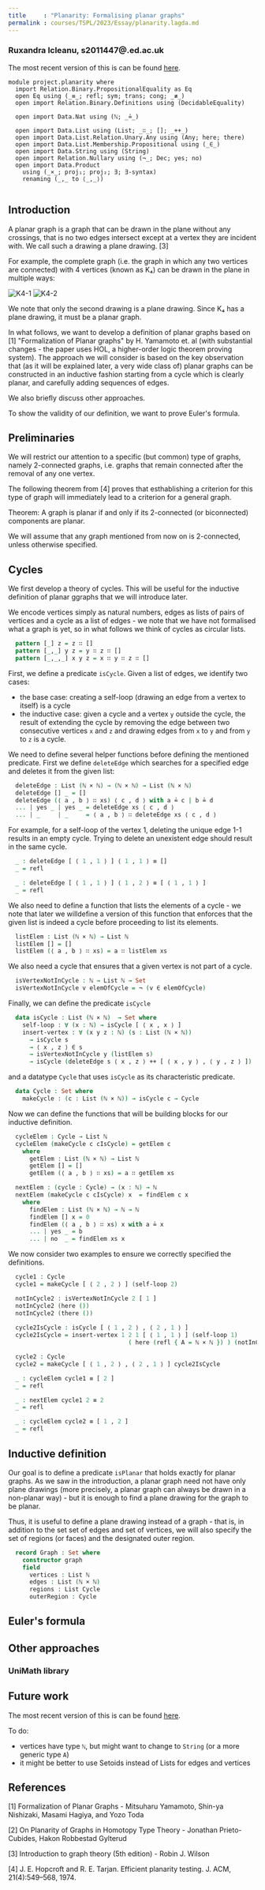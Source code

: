 ```yaml
---
title     : "Planarity: Formalising planar graphs"
permalink : courses/TSPL/2023/Essay/planarity.lagda.md
---
```


### Ruxandra Icleanu, s2011447@.ed.ac.uk

The most recent version of this is can be found [here](https://github.com/ruxicl/plfa.github.io/tree/tspl-project/courses/TSPL/2023/Essay).


```
module project.planarity where
  import Relation.Binary.PropositionalEquality as Eq
  open Eq using (_≡_; refl; sym; trans; cong; _≢_)
  open import Relation.Binary.Definitions using (DecidableEquality)
  
  open import Data.Nat using (ℕ; _≟_)
  
  open import Data.List using (List; _∷_; []; _++_)
  open import Data.List.Relation.Unary.Any using (Any; here; there)
  open import Data.List.Membership.Propositional using (_∈_)
  open import Data.String using (String)
  open import Relation.Nullary using (¬_; Dec; yes; no)
  open import Data.Product
    using (_×_; proj₁; proj₂; ∃; ∃-syntax)
    renaming (_,_ to ⟨_,_⟩)
  
```

## Introduction

A planar graph is a graph that can be drawn in the plane without any
crossings, that is no two edges intersect except at a vertex they are
incident with. We call such a drawing a plane drawing. [3]

For example, the complete graph (i.e. the graph in which any two vertices
are connected) with 4 vertices (known as K₄) can be drawn in the plane in
multiple ways:

![K4-1](graph1.png)
![K4-2](graph2.png)

We note that only the second drawing is a plane drawing. Since K₄ has a plane drawing,
it must be a planar graph.

In what follows, we want to develop a definition of planar graphs based on [1]
"Formalization of Planar graphs" by H. Yamamoto et. al (with substantial changes -
the paper uses HOL, a higher-order logic theorem proving system). The approach
we will consider is based on the key observation that (as it will be explained later,
a very wide class of) planar graphs can be constructed in an inductive fashion starting
from a cycle which is clearly planar, and carefully adding sequences of edges.

We also briefly discuss other approaches. 

To show the validity of our definition, we want to prove Euler's formula.


## Preliminaries

We will restrict our attention to a specific (but common) type of graphs, namely
2-connected graphs, i.e. graphs that remain connected after the removal of any one vertex.

The following theorem from [4] proves that esthablishing a criterion for this type of graph will immediately lead to a criterion for a general graph.

Theorem: A graph is planar if and only if its 2-connected (or biconnected) components are planar.

We will assume that any graph mentioned from now on is 2-connected, unless otherwise specified.


## Cycles
We first develop a theory of cycles. This will be useful for the inductive definition of planar ggraphs that we will introduce later.

We encode vertices simply as natural numbers, edges as lists of pairs of vertices and a cycle as a list of edges - we note that we have not formalised what a graph is yet, so in what follows we think of cycles as circular lists.

```agda
  pattern [_] z = z ∷ []
  pattern [_,_] y z = y ∷ z ∷ []
  pattern [_,_,_] x y z = x ∷ y ∷ z ∷ []
```

First, we define a predicate `isCycle`. Given a list of edges, we identify two cases:
- the base case: creating a self-loop (drawing an edge from a vertex to itself) is a cycle
- the inductive case: given a cycle and a vertex `y` outside the cycle, the result of extending the cycle by removing the edge between two consecutive vertices `x` and `z` and drawing edges from `x` to `y` and from `y` to `z` is a cycle.

We need to define several helper functions before defining the mentioned predicate. First we define `deleteEdge` which searches for a specified edge and deletes it from the given list:

```agda
  deleteEdge : List (ℕ × ℕ) → (ℕ × ℕ) → List (ℕ × ℕ)
  deleteEdge [] _ = []
  deleteEdge (⟨ a , b ⟩ ∷ xs) ⟨ c , d ⟩ with a ≟ c | b ≟ d
  ... | yes _ | yes _ = deleteEdge xs ⟨ c , d ⟩
  ... | _     | _     = ⟨ a , b ⟩ ∷ deleteEdge xs ⟨ c , d ⟩
```

For example, for a self-loop of the vertex 1, deleting the unique edge 1-1 results in an empty cycle. Trying to delete an unexistent edge should result in the same cycle.

```agda
  _ : deleteEdge [ ⟨ 1 , 1 ⟩ ] ⟨ 1 , 1 ⟩ ≡ []
  _ = refl

  _ : deleteEdge [ ⟨ 1 , 1 ⟩ ] ⟨ 1 , 2 ⟩ ≡ [ ⟨ 1 , 1 ⟩ ]
  _ = refl
```

We also need to define a function that lists the elements of a cycle - we note that later we willdefine a version of this function that enforces that the given list is indeed a cycle before proceeding to list its elements.

```agda
  listElem : List (ℕ × ℕ) → List ℕ
  listElem [] = []
  listElem (⟨ a , b ⟩ ∷ xs) = a ∷ listElem xs

```

We also need a cycle that ensures that a given vertex is not part of a cycle.

```agda
  isVertexNotInCycle : ℕ → List ℕ → Set
  isVertexNotInCycle v elemOfCycle = ¬ (v ∈ elemOfCycle)
```

Finally, we can define the predicate `isCycle` 

```agda
  data isCycle : List (ℕ × ℕ)  → Set where
    self-loop : ∀ (x : ℕ) → isCycle [ ⟨ x , x ⟩ ]
    insert-vertex : ∀ (x y z : ℕ) (s : List (ℕ × ℕ))
      → isCycle s
      → ⟨ x , z ⟩ ∈ s
      → isVertexNotInCycle y (listElem s)
      → isCycle (deleteEdge s ⟨ x , z ⟩ ++ [ ⟨ x , y ⟩ , ⟨ y , z ⟩ ])
```

and a datatype `Cycle` that uses `isCycle` as its characteristic predicate.

```agda
  data Cycle : Set where
    makeCycle : (c : List (ℕ × ℕ)) → isCycle c → Cycle
```

Now we can define the functions that will be building blocks for our inductive definition.

```agda
  cycleElem : Cycle → List ℕ
  cycleElem (makeCycle c cIsCycle) = getElem c
    where
      getElem : List (ℕ × ℕ) → List ℕ
      getElem [] = []
      getElem (⟨ a , b ⟩ ∷ xs) = a ∷ getElem xs
```

```agda
  nextElem : (cycle : Cycle) → (x : ℕ) → ℕ
  nextElem (makeCycle c cIsCycle) x  = findElem c x
    where
      findElem : List (ℕ × ℕ) → ℕ → ℕ
      findElem [] x = 0
      findElem (⟨ a , b ⟩ ∷ xs) x with a ≟ x
      ... | yes _ = b
      ... | no  _ = findElem xs x
```

We now consider two examples to ensure we correctly specified the definitions.

```agda
  cycle1 : Cycle
  cycle1 = makeCycle [ ⟨ 2 , 2 ⟩ ] (self-loop 2)

  notInCycle2 : isVertexNotInCycle 2 [ 1 ]
  notInCycle2 (here ())
  notInCycle2 (there ())
  
  cycle2IsCycle : isCycle [ ⟨ 1 , 2 ⟩ , ⟨ 2 , 1 ⟩ ]
  cycle2IsCycle = insert-vertex 1 2 1 [ ⟨ 1 , 1 ⟩ ] (self-loop 1)
                                  ( here (refl { A = ℕ × ℕ }) ) (notInCycle2)

  cycle2 : Cycle
  cycle2 = makeCycle [ ⟨ 1 , 2 ⟩ , ⟨ 2 , 1 ⟩ ] cycle2IsCycle

  _ : cycleElem cycle1 ≡ [ 2 ]
  _ = refl

  _ : nextElem cycle1 2 ≡ 2
  _ = refl

  _ : cycleElem cycle2 ≡ [ 1 , 2 ]
  _ = refl
```

## Inductive definition
  Our goal is to define a predicate `isPlanar` that holds exactly for planar graphs. As we saw in the introduction, a planar graph need not have only plane drawings (more precisely, a planar graph can always be drawn in a non-planar way) - but it is enough to find a plane drawing for the graph to be planar.

Thus, it is useful to define a plane drawing instead of a graph - that is, in addition to the set set of edges and set of vertices, we will also specify the set of regions (or faces) and the designated outer region.

```agda
  record Graph : Set where
    constructor graph
    field
      vertices : List ℕ
      edges : List (ℕ × ℕ)
      regions : List Cycle
      outerRegion : Cycle
```

## Euler's formula

## Other approaches

### UniMath library

## Future work

The most recent version of this is can be found [here](https://github.com/ruxicl/plfa.github.io/tree/tspl-project/courses/TSPL/2023/Essay).

To do:
- vertices have type `ℕ`, but might want to change to `String` (or a more generic type `A`)
- it might be better to use Setoids instead of Lists for edges and vertices


## References

[1] Formalization of Planar Graphs - Mitsuharu Yamamoto, Shin-ya Nishizaki, Masami Hagiya, and Yozo Toda

[2] On Planarity of Graphs in Homotopy Type Theory - Jonathan Prieto-Cubides, Hakon Robbestad Gylterud

[3] Introduction to graph theory (5th edition) - Robin J. Wilson

[4] J. E. Hopcroft and R. E. Tarjan. Efficient planarity testing. J. ACM, 21(4):549–568, 1974.
